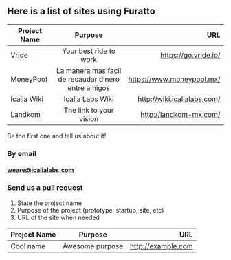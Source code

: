 ## Here is a list of sites using Furatto

| Project Name        | Purpose           | URL  |
| ------------------- |:-----------------:| -----:|
| Vride | Your best ride to work | https://go.vride.io/ |
| MoneyPool | La manera mas facil de recaudar dinero entre amigos | https://www.moneypool.mx/ |
| Icalia Wiki | Icalia Labs Wiki | http://wiki.icalialabs.com/ |
| Landkom | The link to your vision | http://landkom-mx.com/ |

Be the first one and tell us about it! 

### By email
#### weare@icalialabs.com

### Send us a pull request

<ol>
	<li>State the project name</li>
	<li>Purpose of the project (prototype, startup, site, etc)</li>
	<li>URL of the site when needed</li>
</ol>


| Project Name        | Purpose           | URL  |
| ------------------- |:-----------------:| -----:|
| Cool name     | Awesome purpose | http://example.com |
